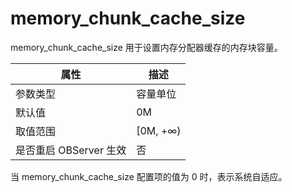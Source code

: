 memory_chunk_cache_size 
============================================

memory_chunk_cache_size 用于设置内存分配器缓存的内存块容量。


|      **属性**      |  **描述**   |
|------------------|-----------|
| 参数类型             | 容量单位      |
| 默认值              | 0M        |
| 取值范围             | \[0M, +∞) |
| 是否重启 OBServer 生效 | 否         |



当 memory_chunk_cache_size 配置项的值为 0 时，表示系统自适应。
